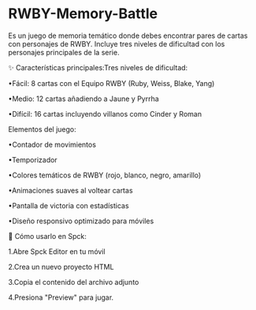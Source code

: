 # RWBY-Memory-Battle
Es un juego de memoria temático donde debes encontrar pares de cartas con personajes de RWBY. Incluye tres niveles de dificultad con los personajes principales de la serie.

✨ Características principales:Tres niveles de dificultad:

•Fácil: 8 cartas con el Equipo RWBY (Ruby, Weiss, Blake, Yang)

•Medio: 12 cartas añadiendo a Jaune y Pyrrha

•Difícil: 16 cartas incluyendo villanos como Cinder y Roman

Elementos del juego:

•Contador de movimientos

•Temporizador

•Colores temáticos de RWBY (rojo, blanco, negro, amarillo)

•Animaciones suaves al voltear cartas

•Pantalla de victoria con estadísticas

•Diseño responsivo optimizado para móviles

📱 Cómo usarlo en Spck:

1.Abre Spck Editor en tu móvil

2.Crea un nuevo proyecto HTML

3.Copia el contenido del archivo adjunto

4.Presiona "Preview" para jugar.

